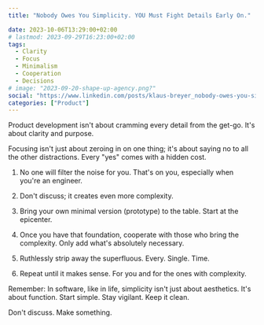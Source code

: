 ```yaml
---
title: "Nobody Owes You Simplicity. YOU Must Fight Details Early On."

date: 2023-10-06T13:29:00+02:00
# lastmod: 2023-09-29T16:23:00+02:00
tags:
  - Clarity
  - Focus
  - Minimalism
  - Cooperation
  - Decisions
# image: "2023-09-20-shape-up-agency.png?"
social: "https://www.linkedin.com/posts/klaus-breyer_nobody-owes-you-simplicity-you-must-fight-activity-7117115148988731393-j67S"
categories: ["Product"]
---
```


Product development isn't about cramming every detail from the get-go. It's about clarity and purpose.

Focusing isn't just about zeroing in on one thing; it's about saying no to all the other distractions. Every "yes" comes with a hidden cost.

1. No one will filter the noise for you. That's on you, especially when you're an engineer.

2. Don't discuss; it creates even more complexity.

3. Bring your own minimal version (prototype) to the table. Start at the epicenter.

4. Once you have that foundation, cooperate with those who bring the complexity. Only add what's absolutely necessary.

5. Ruthlessly strip away the superfluous. Every. Single. Time.

6. Repeat until it makes sense. For you and for the ones with complexity.

Remember: In software, like in life, simplicity isn't just about aesthetics. It's about function. Start simple. Stay vigilant. Keep it clean.

Don't discuss.
Make something.
